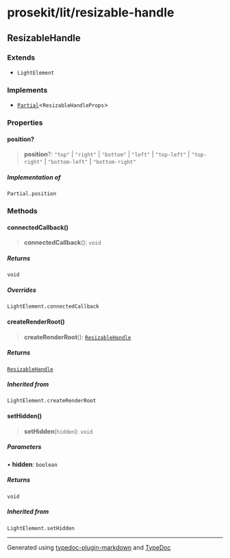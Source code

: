 # prosekit/lit/resizable-handle

<a id="ResizableHandle" name="ResizableHandle"></a>

## ResizableHandle

### Extends

- `LightElement`

### Implements

- [`Partial`]( https://www.typescriptlang.org/docs/handbook/utility-types.html#partialtype )\<`ResizableHandleProps`\>

### Properties

<a id="position" name="position"></a>

#### position?

> **position**?: `"top"` \| `"right"` \| `"bottom"` \| `"left"` \| `"top-left"` \| `"top-right"` \| `"bottom-left"` \| `"bottom-right"`

##### Implementation of

`Partial.position`

### Methods

<a id="connectedCallback" name="connectedCallback"></a>

#### connectedCallback()

> **connectedCallback**(): `void`

##### Returns

`void`

##### Overrides

`LightElement.connectedCallback`

<a id="createRenderRoot" name="createRenderRoot"></a>

#### createRenderRoot()

> **createRenderRoot**(): [`ResizableHandle`](resizable-handle.md#ResizableHandle)

##### Returns

[`ResizableHandle`](resizable-handle.md#ResizableHandle)

##### Inherited from

`LightElement.createRenderRoot`

<a id="setHidden" name="setHidden"></a>

#### setHidden()

> **setHidden**(`hidden`): `void`

##### Parameters

• **hidden**: `boolean`

##### Returns

`void`

##### Inherited from

`LightElement.setHidden`

***

Generated using [typedoc-plugin-markdown](https://www.npmjs.com/package/typedoc-plugin-markdown) and [TypeDoc](https://typedoc.org/)

